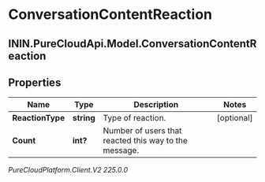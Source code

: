 # ConversationContentReaction

## ININ.PureCloudApi.Model.ConversationContentReaction

## Properties

|Name | Type | Description | Notes|
|------------ | ------------- | ------------- | -------------|
| **ReactionType** | **string** | Type of reaction. | [optional] |
| **Count** | **int?** | Number of users that reacted this way to the message. | |



_PureCloudPlatform.Client.V2 225.0.0_
